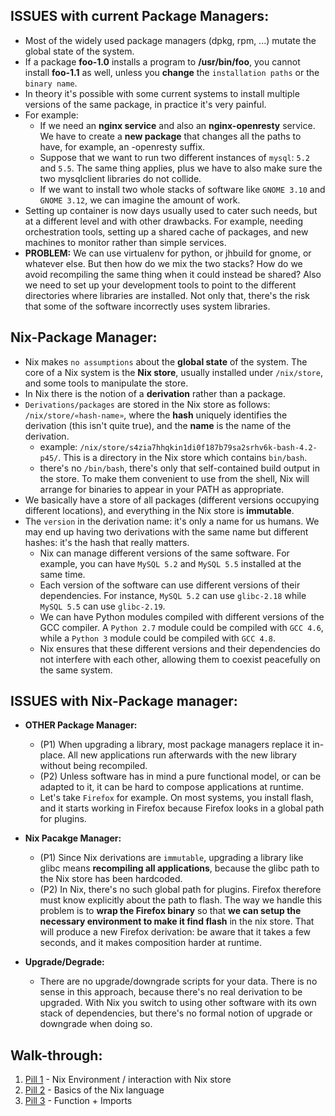 ## ISSUES with current Package Managers:

* Most of the widely used package managers (dpkg, rpm, ...) mutate the global state of the system.
* If a package **foo-1.0** installs a program to **/usr/bin/foo**, you cannot install **foo-1.1** as well, unless you **change** the `installation paths` or the `binary name`.
* In theory it's possible with some current systems to install multiple versions of the same package, in practice it's very painful.
* For example:
    - If we need an **nginx service** and also an **nginx-openresty** service. We have to create a **new package** that changes all the paths to have, for example, an -openresty suffix.
    - Suppose that we want to run two different instances of `mysql`: `5.2` and `5.5`. The same thing applies, plus we have to also make sure the two mysqlclient libraries do not collide.
    -  If we want to install two whole stacks of software like `GNOME 3.10` and `GNOME 3.12`, we can imagine the amount of work.
* Setting up container is now days usually used to cater such needs, but at a different level and with other drawbacks. For example, needing orchestration tools, setting up a shared cache of packages, and new machines to monitor rather than simple services.
* **PROBLEM:** We can use virtualenv for python, or jhbuild for gnome, or whatever else. But then how do we mix the two stacks? How do we avoid recompiling the same thing when it could instead be shared? Also we need to set up your development tools to point to the different directories where libraries are installed. Not only that, there's the risk that some of the software incorrectly uses system libraries.

## Nix-Package Manager:

* Nix makes `no assumptions` about the **global state** of the system. The core of a Nix system is the **Nix store**, usually installed under `/nix/store`, and some tools to manipulate the store.
* In Nix there is the notion of a **derivation** rather than a package.
* `Derivations/packages` are stored in the Nix store as follows: `/nix/store/«hash-name»`, where the **hash** uniquely identifies the derivation (this isn't quite true), and the **name** is the name of the derivation.
    - example: `/nix/store/s4zia7hhqkin1di0f187b79sa2srhv6k-bash-4.2-p45/`. This is a directory in the Nix store which contains `bin/bash`.
    - there's no `/bin/bash`, there's only that self-contained build output in the store. To make them convenient to use from the shell, Nix will arrange for binaries to appear in your PATH as appropriate.
* We basically have a store of all packages (different versions occupying different locations), and everything in the Nix store is **immutable**.
* The `version` in the derivation name: it's only a name for us humans. We may end up having two derivations with the same name but different hashes: it's the hash that really matters.
    - Nix can manage different versions of the same software. For example, you can have `MySQL 5.2` and `MySQL 5.5` installed at the same time.
    - Each version of the software can use different versions of their dependencies. For instance, `MySQL 5.2` can use `glibc-2.18` while `MySQL 5.5` can use `glibc-2.19`.
    - We can have Python modules compiled with different versions of the GCC compiler. A `Python 2.7` module could be compiled with `GCC 4.6`, while a `Python 3` module could be compiled with `GCC 4.8`.
    - Nix ensures that these different versions and their dependencies do not interfere with each other, allowing them to coexist peacefully on the same system.

## ISSUES with Nix-Package manager:

* **OTHER Package Manager:** 
    - (P1) When upgrading a library, most package managers replace it in-place. All new applications run afterwards with the new library without being recompiled.
    - (P2) Unless software has in mind a pure functional model, or can be adapted to it, it can be hard to compose applications at runtime.
    - Let's take `Firefox` for example. On most systems, you install flash, and it starts working in Firefox because Firefox looks in a global path for plugins.

* **Nix Pacakge Manager:**
    - (P1) Since Nix derivations are `immutable`, upgrading a library like glibc means **recompiling all applications**, because the glibc path to the Nix store has been hardcoded.
    - (P2) In Nix, there's no such global path for plugins. Firefox therefore must know explicitly about the path to flash. The way we handle this problem is to **wrap the Firefox binary** so that **we can setup the necessary environment to make it find flash** in the nix store. That will produce a new Firefox derivation: be aware that it takes a few seconds, and it makes composition harder at runtime.

* **Upgrade/Degrade:**
  - There are no upgrade/downgrade scripts for your data. There is no sense in this approach, because there's no real derivation to be upgraded. With Nix you switch to using other software with its own stack of dependencies, but there's no formal notion of upgrade or downgrade when doing so.

## Walk-through:

1. [Pill 1](https://github.com/PsychoPunkSage/NixPills/tree/main/pill1) - Nix Environment / interaction with Nix store
2. [Pill 2](https://github.com/PsychoPunkSage/NixPills/tree/main/pill2) - Basics of the Nix language 
3. [Pill 3](https://github.com/PsychoPunkSage/NixPills/tree/main/pill3) - Function + Imports